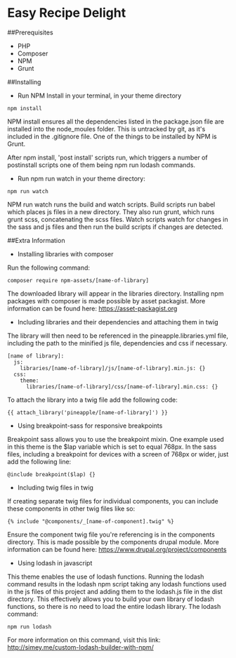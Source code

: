 # Easy Recipe Delight

##Prerequisites
* PHP
* Composer
* NPM
* Grunt

##Installing
- Run NPM Install in your terminal, in your theme directory

```
npm install
```
NPM install ensures all the dependencies listed in the package.json file are installed into the node_moules folder.
This is untracked by git, as it's included in the .gitignore file.
One of the things to be installed by NPM is Grunt.

After npm install, 'post install' scripts run, which triggers a number of postinstall scripts one of them being npm run lodash commands.

- Run npm run watch in your theme directory:

```
npm run watch
```
NPM run watch runs the build and watch scripts. Build scripts run babel which places js files in a new directory.
They also run grunt, which runs grunt scss, concatenating the scss files. Watch scripts
watch for changes in the sass and js files and then run the build scripts if changes are detected.

##Extra Information

- Installing libraries with composer

Run the following command:
```
composer require npm-assets/[name-of-library]
```

The downloaded library will appear in the libraries directory.
Installing npm packages with composer is made possible by asset packagist.
More information can be found here: https://asset-packagist.org

- Including libraries and their dependencies and attaching them in twig

The library will then need to be referenced in the pineapple.libraries.yml file,
including the path to the minified js file, dependencies and css if necessary.

```
[name of library]:
  js:
    libraries/[name-of-library]/js/[name-of-library].min.js: {}
  css:
    theme:
      libraries/[name-of-library]/css/[name-of-library].min.css: {}
```

To attach the library into a twig file add the following code:

```
{{ attach_library('pineapple/[name-of-library]') }}
```

- Using breakpoint-sass for responsive breakpoints

Breakpoint sass allows you to use the breakpoint mixin.
One example used in this theme is the $lap variable which is set to equal 768px.
In the sass files, including a breakpoint for devices with a screen of 768px or wider, just add the following line:

```
@include breakpoint($lap) {}
```

- Including twig files in twig

If creating separate twig files for individual components, you can include these components in other twig files like so:
```
{% include "@components/_[name-of-component].twig" %}
```
Ensure the component twig file you're referencing is in the components directory.
This is made possible by the components drupal module.
More information can be found here: https://www.drupal.org/project/components

- Using lodash in javascript

This theme enables the use of lodash functions.
Running the lodash command results in the lodash npm script taking any lodash functions used in the js files of this project and adding them to the lodash.js file in the dist directory.
This effectively allows you to build your own library of lodash functions, so there is no need to load the entire lodash library.
The lodash command:

```
npm run lodash
```
For more information on this command, visit this link:
http://simey.me/custom-lodash-builder-with-npm/
